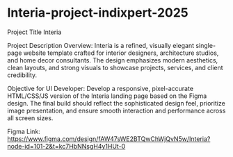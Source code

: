 # Interia-project-indixpert-2025

Project Title
Interia

Project Description
Overview:
Interia is a refined, visually elegant single-page website template crafted for interior designers, architecture studios, and home decor consultants. The design emphasizes modern aesthetics, clean layouts, and strong visuals to showcase projects, services, and client credibility.

Objective for UI Developer:
Develop a responsive, pixel-accurate HTML/CSS/JS version of the Interia landing page based on the Figma design. The final build should reflect the sophisticated design feel, prioritize image presentation, and ensure smooth interaction and performance across all screen sizes.

Figma Link: https://www.figma.com/design/fAW47sWE2BTQwChWjQvN5w/Interia?node-id=101-2&t=kc7HbNNsgH4y1HUt-0